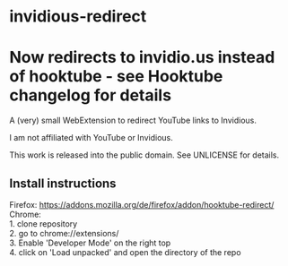 # invidious-redirect

# Now redirects to invidio.us instead of hooktube - see Hooktube changelog for details

A (very) small WebExtension to redirect YouTube links to Invidious.

I am not affiliated with YouTube or Invidious.

This work is released into the public domain. See UNLICENSE for details.


## Install instructions
Firefox: https://addons.mozilla.org/de/firefox/addon/hooktube-redirect/  
Chrome:   
    1. clone repository  
    2. go to chrome://extensions/   
    3. Enable 'Developer Mode' on the right top  
    4. click on 'Load unpacked' and open the directory of the repo  

